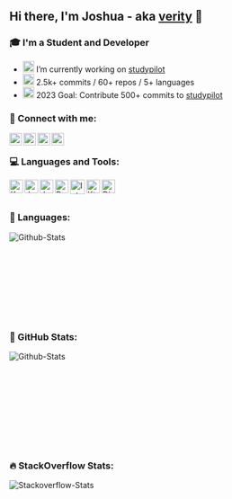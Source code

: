 ## Hi there, I'm Joshua - aka [verity][website] 👋

### 🎓 I'm a Student and Developer

- <img alt="studypilot" width="20px" src="https://cdn.verity-network.de/github-readme/logo_plane_transparent.png" /> I’m currently working on [studypilot][studypilot]
- <img alt="GitHub" width="20px" src="https://cdn.verity-network.de/github-readme/logo_github_white.png" /> 2.5k+ commits / 60+ repos / 5+ languages
- <img alt="GitHub" width="20px" src="https://cdn.verity-network.de/github-readme/eyes_emoji.png" /> 2023 Goal: Contribute 500+ commits to [studypilot][studypilot]

### 📎 Connect with me:

[<img align="left" alt="Website" width="22px" src="https://cdn.verity-network.de/github-readme/website_icon.png" />][website]
[<img align="left" alt="StackOverflow" width="22px" src="https://cdn.verity-network.de/github-readme/logo_stackoverflow.png" />][stackoverflow]
[<img align="left" alt="Instagram" width="22px" src="https://cdn.verity-network.de/github-readme/logo_instagram.png" />][instagram]
[<img align="left" alt="Twitter" width="22px" src="https://cdn.verity-network.de/github-readme/logo_twitter.png" />][twitter]

<br />

### 💻 Languages and Tools:
[<img align="left" alt="Kotlin" width="24px" src="https://static.wikia.nocookie.net/logopedia/images/f/fb/Kotlin.svg/revision/latest/scale-to-width-down/340?cb=20200322012133" />][kotlin]
[<img align="left" alt="Java" width="24px" src="https://w7.pngwing.com/pngs/510/15/png-transparent-java-programming-computer-programming-programming-language-android-coffee-jar-text-logo-computer-program.png" />][java]
[<img align="left" alt="Java" width="24px" src="https://angular.de/assets/img/schulungen/shared/logo-typescript.svg" />][ts]
[<img align="left" alt="ReactJS" width="24px" src="https://upload.wikimedia.org/wikipedia/commons/thumb/a/a7/React-icon.svg/1200px-React-icon.svg.png" />][react]
[<img align="left" alt="IntelliJ IDEA" width="26px" src="https://brandslogos.com/wp-content/uploads/thumbs/intellij-idea-logo-vector.svg" />][idea]
[<img align="left" alt="Ktor" width="24px" src="https://www.scottbrady91.com/img/logos/ktor.png" />][ktor]
[<img align="left" alt="Discord JDA" width="24px" src="https://cdn4.iconfinder.com/data/icons/logos-and-brands/512/91_Discord_logo_logos-512.png" />][jda]

<br />
<br />

### 📘 Languages:
<img align="left" alt="Github-Stats" src="https://github-readme-stats.vercel.app/api/top-langs/?username=verityyt&layout=compact" />

<br />
<br />
<br />
<br />
<br />
<br />
<br />
<br />
<br />

### 💎 GitHub Stats:

<img align="left" alt="Github-Stats" src="https://github-readme-stats.vercel.app/api?username=verityyt&count_private=true&show_icons=true" />

<br />
<br />
<br />
<br />
<br />
<br />
<br />
<br />
<br />
<br />

### 🔥 StackOverflow Stats:

<img align="left" alt="Stackoverflow-Stats" src="https://github-readme-stackoverflow.vercel.app/?userID=13189807" />

[website]: http://verity-network.de/
[studypilot]: https://www.studypilot.app/
[instagram]: https://www.instagram.com/verity.dev/
[twitter]: https://twitter.com/verity_yt_/
[stackoverflow]: https://stackoverflow.com/users/13189807/verity?tab=profile
[kotlin]: https://kotlinlang.org/
[java]: https://www.java.com/de/
[idea]: https://www.jetbrains.com/idea/
[jda]: https://github.com/DV8FromTheWorld/JDA/
[react]: https://reactjs.org/
[ktor]: https://ktor.io/
[github]: https://github.com/
[ts]: https://www.typescriptlang.org/